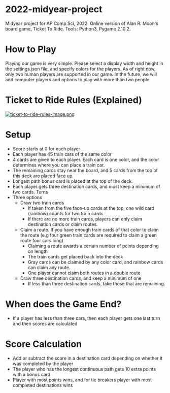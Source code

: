 # 2022-midyear-project
Midyear project for AP Comp Sci, 2022. Online version of Alan R. Moon's board game, Ticket To Ride. Tools: Python3, Pygame 2.10.2.  

# How to Play
Playing our game is very simple. Please select a display width and height in the settings.json file, and specify colors for the players. As of right now, only two human players are supported in our game. In the future, we will add computer players and options to play with more than two people. 

# Ticket to Ride Rules (Explained)

[![ticket-to-ride-rules-image.png](https://i.postimg.cc/nhs3Tdct/ticket-to-ride-rules-image.png)](https://postimg.cc/XrbKYkC2)

# Setup
- Score starts at 0 for each player
- Each player has 45 train cars of the same color
- 4 cards are given to each player. Each card is one color, and the color determines where you can place a train car. 
- The remaining cards stay near the board, and 5 cards from the top of this deck are placed face up.
- Longest path bonus card is placed at the top of the deck. 
- Each player gets three destination cards, and must keep a minimum of two cards. 
Turns
- Three options
  - Draw two train cards
     - If taken from the five face-up cards at the top, one wild card (rainbow) counts for two train cards
     - If there are no more train cards, players can only claim destination cards or claim routes. 
  - Claim a route. If you have enough train cards of that color to claim the route (e.g four green train cards are required to claim a green  route four cars long)
     - Claiming a route awards a certain number of points depending on length
     - The train cards get placed back into the deck
     - Gray cards can be claimed by any color card, and rainbow cards can claim any route. 
     - One player cannot claim both routes in a double route
  - Draw three destination cards, and keep a minimum of one
     - If less than three destination cards, take those that are remaining. 

# When does the Game End?
- If a player has less than three cars, then each player gets one last turn and then scores are calculated

# Score Calculation
- Add or subtract the score in a destination card depending on whether it was completed by the player
- The player who has the longest continuous path gets 10 extra points with a bonus card
- Player with most points wins, and for tie breakers player with most completed destinations wins